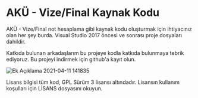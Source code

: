 # AKÜ - Vize/Final Kaynak Kodu


AKÜ - Vize/Final not hesaplama gibi kaynak kodu oluşturmak için ihtiyacınız olan her şey burda. Visual Studio 2017 öncesi ve sonrası proje dosyaları dahildir.

Katkıda bulunan arkadaşlarım bu projeye kodla katkıda bulunmaya tebrik ediyoruz. Bu projeyi indirmek için github'a kayıt olun.

![Ek Açıklama 2021-04-11 141835](https://user-images.githubusercontent.com/42430554/114302277-fb01b400-9ad0-11eb-98b8-b5e800b3e348.jpg)

Lisans bilgisi tüm kod, GPL Sürüm 3 lisansı altındadır. Lisansın kullanım koşulları için LİSANS dosyasını okuyun.

